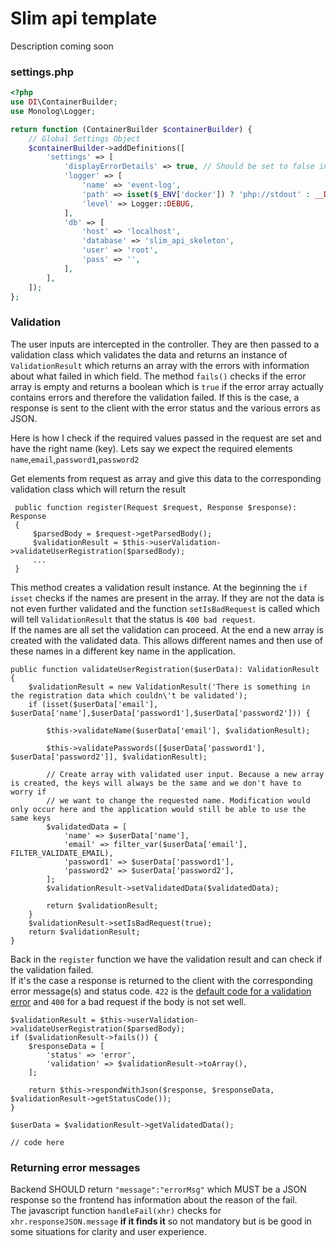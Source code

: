 # Slim api template

Description coming soon
  
  
### settings.php
```php
<?php
use DI\ContainerBuilder;
use Monolog\Logger;

return function (ContainerBuilder $containerBuilder) {
    // Global Settings Object
    $containerBuilder->addDefinitions([
        'settings' => [
            'displayErrorDetails' => true, // Should be set to false in production
            'logger' => [
                'name' => 'event-log',
                'path' => isset($_ENV['docker']) ? 'php://stdout' : __DIR__ . '/../logs/app.log',
                'level' => Logger::DEBUG,
            ],
            'db' => [
                'host' => 'localhost',
                'database' => 'slim_api_skeleton',
                'user' => 'root',
                'pass' => '',
            ],
        ],
    ]);
};
```

### Validation
The user inputs are intercepted in the controller. They are then passed to a validation class 
which validates the data and returns an instance of `ValidationResult` which returns an array 
with the errors with information about what failed in which field. The method 
`fails()` checks if the error array is empty and returns a boolean which is `true` if the error 
array actually contains errors and therefore the validation failed. If this is the case, a 
response is sent to the client with the error status and the various 
errors as JSON.
  
Here is how I check if the required values passed in the request are set and have the right name (key). 
Lets say we expect the required elements `name`,`email`,`password1`,`password2`   
  
Get elements from request as array and give this data to the corresponding validation class which 
will return the result

     public function register(Request $request, Response $response): Response
     {
         $parsedBody = $request->getParsedBody();
         $validationResult = $this->userValidation->validateUserRegistration($parsedBody);
         ...
     }
    
This method creates a validation result instance. At the beginning the `if isset` checks if the
names are present in the array. If they are not the data is not even further validated and
the function `setIsBadRequest` is called which will tell `ValidationResult` that the status is 
`400 bad request`.   
If the names are all set the validation can proceed. At the end a new array 
is created with the validated data. This allows different names and then use of these names in a 
different key name in the application. 

    public function validateUserRegistration($userData): ValidationResult
    {
        $validationResult = new ValidationResult('There is something in the registration data which couldn\'t be validated');
        if (isset($userData['email'], $userData['name'],$userData['password1'],$userData['password2'])) {

            $this->validateName($userData['email'], $validationResult);

            $this->validatePasswords([$userData['password1'], $userData['password2']], $validationResult);

            // Create array with validated user input. Because a new array is created, the keys will always be the same and we don't have to worry if
            // we want to change the requested name. Modification would only occur here and the application would still be able to use the same keys
            $validatedData = [
                'name' => $userData['name'],
                'email' => filter_var($userData['email'], FILTER_VALIDATE_EMAIL),
                'password1' => $userData['password1'],
                'password2' => $userData['password2'],
            ];
            $validationResult->setValidatedData($validatedData);

            return $validationResult;
        }
        $validationResult->setIsBadRequest(true);
        return $validationResult;
    }

Back in the `register` function we have the validation result and can check if the validation failed.  
If it's the case a response is returned to the client with the corresponding error message(s) and status
code. `422` is the [default code for a validation error](https://stackoverflow.com/a/3291292/9013718) and 
`400` for a bad request if the body is not set well. 


    $validationResult = $this->userValidation->validateUserRegistration($parsedBody);
    if ($validationResult->fails()) {
        $responseData = [
            'status' => 'error',
            'validation' => $validationResult->toArray(),
        ];
    
        return $this->respondWithJson($response, $responseData, $validationResult->getStatusCode());
    }
    
    $userData = $validationResult->getValidatedData();
    
    // code here


### Returning error messages
Backend SHOULD return `"message":"errorMsg"` which MUST be a JSON response so the frontend has information 
about the reason of the fail.   
The javascript function `handleFail(xhr)` checks for `xhr.responseJSON.message` **if it finds it** so not 
mandatory but is be good in some situations for clarity and user experience.















